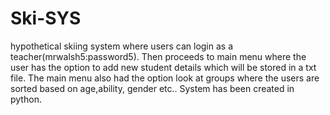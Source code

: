 # Ski-SYS
hypothetical skiing system where users can login as a teacher(mrwalsh5:password5). 
Then proceeds to main menu where the user has the option to add new student details which will be stored in a txt file.
The main menu also had the option look at groups where the users are sorted based on age,ability, gender etc..
System has been created in python.
